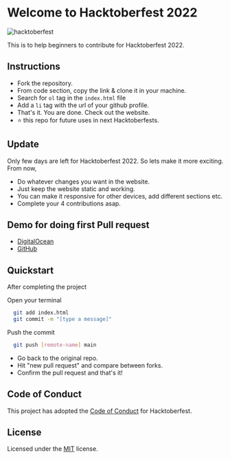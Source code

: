 # Welcome to Hacktoberfest 2022

![hacktoberfest](https://user-images.githubusercontent.com/84442212/194802334-b080fcfe-dfb3-41ae-b03f-4225c073cbff.png)

This is to help beginners to contribute for Hacktoberfest 2022.

## Instructions

- Fork the repository.
- From code section, copy the link & clone it in your machine.
- Search for `ol` tag in the `index.html` file
- Add a `li` tag with the url of your github profile.
- That's it. You are done. Check out the website.
- ⭐ this repo for future uses in next Hacktoberfests.

## Update

Only few days are left for Hacktoberfest 2022. So lets make it more exciting. From now,

- Do whatever changes you want in the website.
- Just keep the website static and working.
- You can make it responsive for other devices, add different sections etc.
- Complete your 4 contributions asap.

## Demo for doing first Pull request

- <a href="https://youtu.be/nkuYH40cjo4" target='_blank'>DigitalOcean</a>
- <a href="https://docs.github.com/en/desktop/contributing-and-collaborating-using-github-desktop/working-with-your-remote-repository-on-github-or-github-enterprise/creating-an-issue-or-pull-request" target='_blank'>GitHub</a>

## Quickstart

After completing the project

Open your terminal

```bash
  git add index.html
  git commit -m "[type a message]"
```

Push the commit

```bash
  git push [remote-name] main
```

- Go back to the original repo.
- Hit "new pull request" and compare between forks.
- Confirm the pull request and that's it!

## Code of Conduct

This project has adopted the <a href="https://github.com/ankitmalakar7/Hacktoberfest2022/blob/main/CONTRIBUTING.md" target='_blank'>Code of Conduct</a> for Hacktoberfest.

## License

Licensed under the <a href="https://github.com/ankitmalakar7/Hacktoberfest2022/blob/main/LICENSE" target='_blank'>MIT</a> license.
